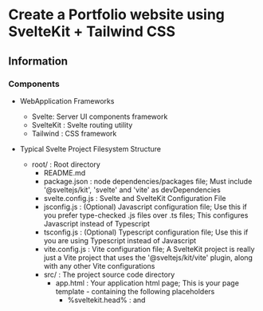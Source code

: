 # Create a Portfolio website using SvelteKit + Tailwind CSS

## Information
### Components
- WebApplication Frameworks
    + Svelte: Server UI components framework
    + SvelteKit : Svelte routing utility
    + Tailwind : CSS framework

- Typical Svelte Project Filesystem Structure
    - root/ : Root directory
        + README.md
        + package.json : node dependencies/packages file; Must include '@sveltejs/kit', 'svelte' and 'vite' as devDependencies
        + svelte.config.js : Svelte and SvelteKit Configuration File
        + jsconfig.js : (Optional) Javascript configuration file; Use this if you prefer type-checked .js files over .ts files; This configures Javascript instead of Typescript
        + tsconfig.js : (Optional) Typescript configuration file; Use this if you are using Typescript instead of Javascript
        + vite.config.js : Vite configuration file; A SvelteKit project is really just a Vite project that uses the '@sveltejs/kit/vite' plugin, along with any other Vite configurations
        - src/ : The project source code directory
            - app.html : Your application html page; This is your page template - containing the following placeholders
                + %sveltekit.head%       : <link> and <script> elements needed by the app, plus any <svelte:head> content
                + %sveltekit.body%       : the markup for a rendered page. This should live inside a <div> or other element, rather than directly inside <body>, to prevent bugs caused by browser extensions injecting elements that are then destroyed by the hydration process. SvelteKit will warn you in development if this is not the case
                + %sveltekit.assets%     : either paths.assets, if specified, or a relative path to paths.base
                + %sveltekit.nonce%      : a CSP nonce for manually included links and scripts, if used
                + %sveltekit.env.[NAME]% : this will be replaced at render time with the [NAME] environment variable, which must begin with the publicPrefix (usually PUBLIC_). It will fallback to '' if not matched.
            - error.html : Your application error html page; This page is rendered when everything else fails. This can contain the following placeholders
                + %sveltekit.status%        : the HTTP status
                + %sveltekit.error.message% : the error message
            + hooks.client.js : Client Hooks javascript file
            + hooks.server.js : Server Hooks javascript file
            + service-worker.js : Service worker definitions javascript file
            + .test.js : (Optional) If you added Vitest when you setup your project; This will contain your unit tests
            - lib/    : Contains your application libraries (utilities and components); can be imported via the '$lib' alias
                - server/ : Place your server-only libraries here; can be imported (only in server code) via the '$lib/server' alias
            - params/ : Place your param matchers here
            - routes/ : The Svelte routing and configuration directory; Contains the routes of your application
                + '+page.svelte'   : Svelte default site page file
                + '+layout.svelte' : Svelte default route layout file
                - [page-folder-name] : This is the page route definitions folder; the folder is the name of the subpage/route
                    + '+page.svelte'   : Svelte site page file for the current page
                    + '+layout.svelte' : Svelte route layout file for the current page
        - static/ : Place your static assets here (i.e. webapplication static pages, images, favicon.png, robots.txt)
        - tests/  : Place your test files here

- Svelte + Tailwind Project Filesystem Structure
    - root/ : Root directory
        + README.md
        + svelte.config.js : Svelte Configuration File
        + tailwind.config.js : Tailwind Configuration File
        - src/ : The project source code directory
            + app.css : Primary Application css configuration file
            - routes/ : The Svelte routing and configuration directory
                + '+layout.svelte' : Svelte route layout file

### Introduction
- Svelte
    - two basic concepts
        1. Each page of your app is a Svelte component
        2. You create pages by adding files to the src/routes directory of your project. These will be server-rendered so that a user's first visit to your app is as fast as possible, then a client-side app takes over

    - Every route is separated into individual folders (i.e. routes/[route/page-name]/{+page.svelte, +layout.svelte, ...})
        - i.e.
            - src/routes/
                - page-1/ : This folder contains the definitions and page content files for this page/route
                    + '+layout.svelte'
                    + '+page.svelte'
                - page-2/ : This folder contains the definitions and page content files for this page/route
                    + '+layout.svelte'
                    + '+page.svelte'
                - page-N/ : This folder contains the definitions and page content files for this page/route
                    + '+layout.svelte'
                    + '+page.svelte'
        - To access
            - In the web search bar
                - Enter the webpage address 'http(s)://[server-ip-address]:[port-number]/[page-N]
                    - Explanation
                        + server IP address : The hostname/address of the Webserver
                        + port number       : The application port number of the Webapplication
                        + page-N            : The route/page name

## Setup
### Dependencies
+ git
+ NodeJS
+ npm
- Node Packages
    + vite
    + sveltejs
    + tailwindcss
    + postcss
    + autoprefixer

### Pre-Requisites
- Install svelte(kit)
    ```console
    npm install -D vite svelte
    ```

- Install tailwindcss and its peer dependencies
    - Explanation
        - Parameters
            + -D : Install peer dependencies
    ```console
    npm install -D tailwindcss postcss autoprefixer
    ```

### Project Setup
- Generate new Svelte project structure
    ```console
    npm create svelte@latest [project-name]
    ```

- Change directory into project structure
    ```console
    cd [project-name]
    ```

- Install Svelte and SvelteKit dependencies
    ```console
    npm install
    ```

- Install Tailwind CSS in your project
    ```console
    npx tailwindcss init -p
    ```

- Create project structure
    - Create directories
        ```console
        mkdir -p [project-root-directory]/src/routes
        ```

    - Create configuration files
        - Information
            + Application CSS file: [project-root-directory]/src/app.css
            + svelte route layout file: [project-root-directory]/src/routes/+layout.svelte
        ```console
        touch [project-root-directory]/src/app.css
        touch [project-root-directory]/src/routes/+layout.svelte
        ```

### Project Configurations
- Edit Svelte configuration file
    - Information
        + Svelte Configuration File: svelte.config.js

    - Enable the use of PostCSS in the <style> blocks
        - import 'vitePreprocess' : To enable processing '<style>' blocks as PostCSS
            ```javascript
            import {vitePreprocess} from '@sveltejs/vite-plugin-svelte'
            ```
        - Add 'vitePreprocess()' to the 'preprocess' key in the configuration file
            ```javascript
            const config = {
                ...
                preprocess: vitePreprocess()
            };
            ```

- Edit Tailwind configuration file
    - Information
        + Tailwind Configuration File: tailwind.config.js
    - Configure template paths
        - Add the paths to all of your template files in the 'content' key
            ```javascript
            export default {
                content: [
                    './src/**/*.{html,js,svelte,ts}',
                    /* your other paths here ... */,
                ],
                ...
            };
            ```

- Change directory into source directory
    ```console
    cd [project-root-directory]/src
    ```

- Create project Application CSS file
    - Information
        + Application CSS file: [project-root-directory]/src/app.css

    - Add the Tailwind directives ('@tailwind') for each of Tailwind's layers to the 'app.css' file
        - Explanation
            + `@[css-library/class-name] [variable]` : To import an external library/class
        ```css
        @tailwind base;
        @tailwind components;
        @tailwind utilities;
        ```

- Import the application CSS file into the Svelte route layout file
    - Information
        + svelte route layout file: [project-root-directory]/src/routes/+layout.svelte
    ```javascript
    <script>
        import "../app.css";
    </script>

    <slot />
    ```


## Development
### Creating Portfolio Website
- 

### Building
- Start build process
    - Run development/debug mode
        - Explanation
            + This will start a server in 'localhost:5173' (Default)
        ```console
        npm run dev
        ```

- To access
    - In the web search bar
        - Enter the webpage address 'http(s)://[server-ip-address]:[port-number]/[page-N]
            - Explanation
                  + server IP address : The hostname/address of the Webserver
                  + port number       : The application port number of the Webapplication
                  + page-N            : The route/page name

## Documentations
### Svelte
#### Syntax/Structure
- To use placeholder variables:
    - Wrap the variable in '%'
        ```html
        %class.attribute%
        ```

### Usage
#### To use Tailwind in the project
- For any '<style>' blocks that need to be processed by Tailwind
    + Set 'lang="postcss"' to that block parameter
    ```svelte
    <style lang="postcss">
        :global(html) {
            background-color: theme(colors.gray.100);
        }
    </style>
    ```

## Wiki
### Svelte Placeholder Attributes
#### Template Page
+ %sveltekit.head%       : <link> and <script> elements needed by the app, plus any <svelte:head> content
+ %sveltekit.body%       : the markup for a rendered page. This should live inside a <div> or other element, rather than directly inside <body>, to prevent bugs caused by browser extensions injecting elements that are then destroyed by the hydration process. SvelteKit will warn you in development if this is not the case
+ %sveltekit.assets%     : either paths.assets, if specified, or a relative path to paths.base
+ %sveltekit.nonce%      : a CSP nonce for manually included links and scripts, if used
+ %sveltekit.env.[NAME]% : this will be replaced at render time with the [NAME] environment variable, which must begin with the publicPrefix (usually PUBLIC_). It will fallback to '' if not matched.

#### Error Page
+ %sveltekit.status%        : the HTTP status
+ %sveltekit.error.message% : the error message

### Tailwind CSS Attributes
- Classes
    + text-3xl  : Set text to size XXXL (3XL)
    + font-bold : Set bold font
    + underline : Set underline

## Resources

## References
+ [Svelte - Interactive Learning - Tutorial - Welcome to Svelte](https://learn.svelte.dev/tutorial/welcome-to-svelte)
+ [SvelteKit - Documentations - Introduction - Getting Started](https://kit.svelte.dev/docs/introduction#introduction-getting-started)
+ [SvelteKit - Documentations - Configuration](https://kit.svelte.dev/docs/configuration)
+ [SvelteKit - Documentations - Modules - Sveltejs-kit-vite](https://kit.svelte.dev/docs/modules#sveltejs-kit-vite)
+ [Tailwind CSS - Documentations - Guides - SvelteKit](https://tailwindcss.com/docs/guides/sveltekit)
+ [ViteJS - Homepage](https://vitejs.dev/)
+ [ViteJS - Configurations](https://vitejs.dev/config/)
+ [YouTube - FreeCodeCamp - SvelteKit & TailwindCSS Tutorial – Build & Deploy a Web Portfolio](https://www.youtube.com/watch?v=-2UjwQzxvBQ)

## Remarks
